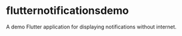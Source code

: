 # flutternotificationsdemo

A demo Flutter application for displaying notifications without internet.

